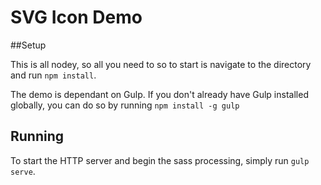 # SVG Icon Demo

##Setup

This is all nodey, so all you need to so to start is navigate to the directory and run `npm install`.

The demo is dependant on Gulp. If you don't already have Gulp installed globally, you can do so by running `npm install -g gulp`

## Running

To start the HTTP server and begin the sass processing, simply run `gulp serve`.